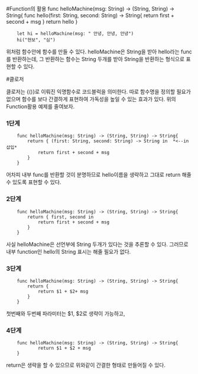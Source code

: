 #Function의 활용
        func helloMachine(msg: String) -> (String, String) -> String{
            func hello(first: String, second: String) -> String{
                return first + second + msg
            }
            return hello
        }

        let hi = helloMachine(msg: " 안녕, 안녕, 안녕")
        hi("현보", "심")

위처럼 함수안에 함수를 만들 수 있다. helloMachine은 String을 받아 hello라는 func를 반환하는데, 그 반환하는 함수는 String 두개를 받아 String을 반환하는 형식으로 표현할 수 있다.

#클로저

클로저는 {()}로 이뤄진 익명함수로 코드블럭을 의미한다. 따로 함수명을 정의할 필요가 없으며 함수를 보다 간결하게 표현하여 가독성을 높일 수 있는 효과가 있다.
위의 Function활용 예제를 줄여보자.
### 1단계

        func helloMachine(msg: String) -> (String, String) -> String{
            return { (first: String, second: String) -> String in  *<--in 삽입*
                return first + second + msg
            }
        }
어차피 내부 func를 반환할 것이 분명하므로 hello이름을 생략하고 그대로 return 해줄 수 있도록 표현할 수 있다.

### 2단계

        func helloMachine(msg: String) -> (String, String) -> String{
            return { first, second in
                return first + second + msg
            }
        }
사실 helloMachine은 선언부에 String 두개가 있다는 것을 추론할 수 있다. 그러므로 내부 function인 hello의 String 표시는 해줄 필요가 없다.

### 3단계

        func helloMachine(msg: String) -> (String, String) -> String{
            return {
                return $1 + $2+ msg
            }
        }

첫번째와 두번째 파라미터는 $1, $2로 생략이 가능하고,

### 4단계
        func helloMachine(msg: String) -> (String, String) -> String{
                return $1 + $2 + msg
        }
return은 생략을 할 수 있으므로 위와같이 간결한 형태로 만들어질 수 있다.
